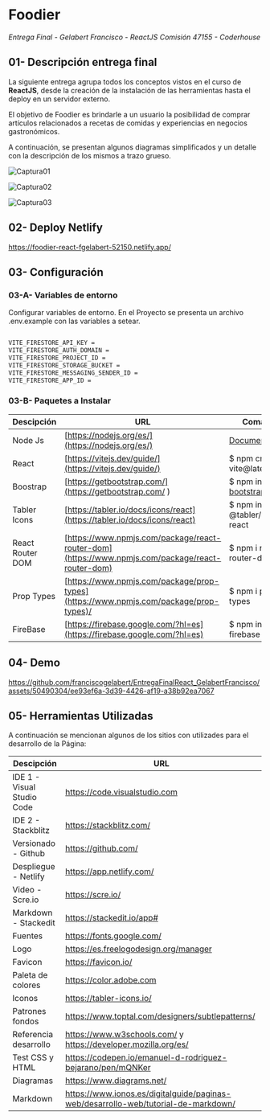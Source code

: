# Foodier

*Entrega Final - Gelabert Francisco - ReactJS Comisión 47155 - Coderhouse*

## 01- Descripción entrega final
La siguiente entrega agrupa todos los conceptos vistos en el curso de **ReactJS**, desde la creación de la instalación de las herramientas hasta el deploy en un servidor externo. 

El objetivo de Foodier es brindarle a un usuario la posibilidad de comprar artículos relacionados a recetas de comidas y experiencias en negocios gastronómicos.

A continuación, se presentan algunos diagramas simplificados y un detalle con la descripción de los mismos a trazo grueso.


![Captura01](https://github.com/franciscogelabert/EntregaFinalReact_GelabertFrancisco/assets/50490304/c6071262-30e5-4b81-bcf1-62432dbad6a9)

![Captura02](https://github.com/franciscogelabert/EntregaFinalReact_GelabertFrancisco/assets/50490304/e223e204-0363-4031-944d-9121e6fb2055)

![Captura03](https://github.com/franciscogelabert/EntregaFinalReact_GelabertFrancisco/assets/50490304/8dc3db31-078c-4ba2-8376-208391eeb970)




## 02- Deploy Netlify

[https://foodier-react-fgelabert-52150.netlify.app/ ](https://foodier-react-fgelabert-52150.netlify.app/)

## 03- Configuración

### 03-A- Variables de entorno

Configurar variables de entorno. En el Proyecto se presenta un archivo .env.example con las variables a setear.

```bash

VITE_FIRESTORE_API_KEY = 
VITE_FIRESTORE_AUTH_DOMAIN = 
VITE_FIRESTORE_PROJECT_ID = 
VITE_FIRESTORE_STORAGE_BUCKET = 
VITE_FIRESTORE_MESSAGING_SENDER_ID = 
VITE_FIRESTORE_APP_ID = 

```

### 03-B- Paquetes a Instalar

| Descipción | URL | Comando |
| --- | --- | ---  |
| Node Js  | [https://nodejs.org/es/](https://nodejs.org/es/) |[Documentación](https://nodejs.org/es/docs)|
| React   |  [https://vitejs.dev/guide/](https://vitejs.dev/guide/) | $ npm create vite@latest |
| Boostrap | [https://getbootstrap.com/](https://getbootstrap.com/ ) | $ npm install bootstrap@5.3.1 |
| Tabler Icons  |  [https://tabler.io/docs/icons/react](https://tabler.io/docs/icons/react) | $ npm install @tabler/icons-react |
| React Router DOM | [https://www.npmjs.com/package/react-router-dom](https://www.npmjs.com/package/react-router-dom)  | $ npm i  react-router-dom |
| Prop Types | [https://www.npmjs.com/package/prop-types](https://www.npmjs.com/package/prop-types)/ | $ npm i prop-types |
| FireBase | [https://firebase.google.com/?hl=es](https://firebase.google.com/?hl=es)| $ npm install firebase |


## 04- Demo

https://github.com/franciscogelabert/EntregaFinalReact_GelabertFrancisco/assets/50490304/ee93ef6a-3d39-4426-af19-a38b92ea7067

## 05- Herramientas Utilizadas
  
A continuación se mencionan algunos de los sitios con utilizades para el desarrollo de la Página:

| Descipción | URL |
| --- | --- |
| IDE 1 - Visual Studio Code | https://code.visualstudio.com |
| IDE 2 - Stackblitz  | https://stackblitz.com/ |
| Versionado - Github | https://github.com/ |
| Despliegue - Netlify | https://app.netlify.com/ |
| Video - Scre.io | https://scre.io/ |
| Markdown - Stackedit | https://stackedit.io/app# |
| Fuentes  | https://fonts.google.com/ |
| Logo   |  https://es.freelogodesign.org/manager |
| Favicon | https://favicon.io/  |
| Paleta de colores  |  https://color.adobe.com |
| Iconos  | https://tabler-icons.io/  |
| Patrones fondos | https://www.toptal.com/designers/subtlepatterns/ |
| Referencia desarrollo | https://www.w3schools.com/  y https://developer.mozilla.org/es/|
| Test CSS y HTML | https://codepen.io/emanuel-d-rodriguez-bejarano/pen/mQNKer |
| Diagramas | https://www.diagrams.net/ |
| Markdown | https://www.ionos.es/digitalguide/paginas-web/desarrollo-web/tutorial-de-markdown/ |





